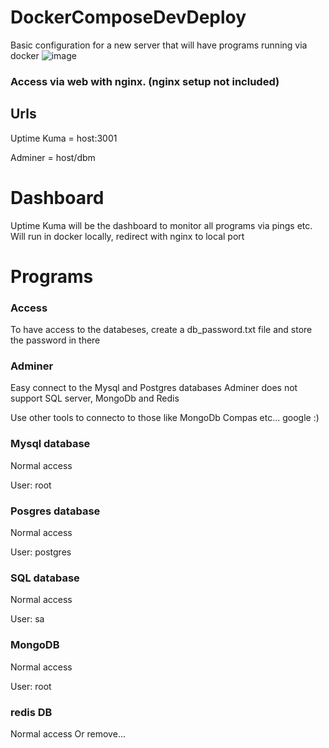 # DockerComposeDevDeploy
Basic configuration for a new server that will have programs running via docker
![image](https://github.com/DutchJavaDev/DockerComposeDevDeploy/assets/19773367/7722925b-7e3f-4882-8bd5-204cbfc66c86)


### Access via web with nginx. (nginx setup not included)
## Urls
Uptime Kuma = host:3001  

Adminer = host/dbm  


# Dashboard
Uptime Kuma will be the dashboard to monitor all programs via pings etc.
	Will run in docker locally, redirect with nginx to local port

# Programs

### Access
To have access to the databeses, create a db_password.txt file and store the password in there

### Adminer 
Easy connect to the Mysql and Postgres databases
Adminer does not support SQL server, MongoDb and Redis 

Use other tools to connecto to those like MongoDb Compas etc... google :)

### Mysql database
Normal access 

User: root

### Posgres database
Normal access 

User: postgres

### SQL database
Normal access 

User: sa

### MongoDB
Normal access 

User: root

### redis DB
Normal access Or remove...
